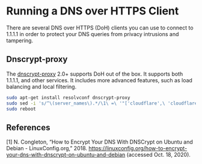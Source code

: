 # Running a DNS over HTTPS Client

There are several DNS over HTTPS (DoH) clients you can use to connect to 1.1.1.1 in order to protect your DNS queries from privacy intrusions and tampering.

## Dnscrypt-proxy

The [dnscrypt-proxy](https://dnscrypt.info) 2.0+ supports DoH out of the box. It supports both 1.1.1.1, and other services. It includes more advanced features, such as load balancing and local filtering.

```bash
sudo apt-get install resolvconf dnscrypt-proxy
sudo sed -i 's/^\(server_names\).*/\1\ =\ '"['cloudflare',\ 'cloudflare-ipv6']/" '/etc/dnscrypt-proxy/dnscrypt-proxy.toml'
sudo reboot
```

## References

[1] N. Congleton, “How to Encrypt Your DNS With DNSCrypt on Ubuntu and Debian - LinuxConfig.org,” 2018. https://linuxconfig.org/how-to-encrypt-your-dns-with-dnscrypt-on-ubuntu-and-debian (accessed Oct. 18, 2020).